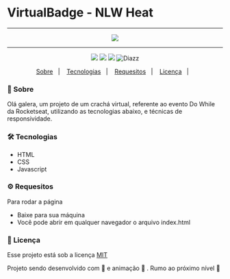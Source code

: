 # VirtualBadge - NLW Heat

***

<p align="center">
    <img src="https://raw.githubusercontent.com/wevdiaz/VirtualBadge/main/assets/images/cracha.gif">
</p>

***

 <p align="center">  
      <a>
          <img src="https://img.shields.io/github/repo-size/wevdiaz/VirtualBadge?color=%23f9ca24">        
      </a>  
      <a>
          <img src="https://img.shields.io/github/license/wevdiaz/VirtualBadge?color=%23f9ca24">        
      </a>      
      <a>
          <img src="https://img.shields.io/github/languages/count/wevdiaz/VirtualBadge?color=%23f9ca24">       
      </a>      
      <a>          
          <img alt="Diazz" src="https://img.shields.io/badge/made%20by-Diazz-VirtualBadge?color=%23f9ca24"> 
      </a>      
  </p> 

<p align="center">
    <a href="#speech_balloon-sobre">Sobre</a>&nbsp;&nbsp;&nbsp;|&nbsp;&nbsp;&nbsp;
    <a href="#hammer_and_wrench-tecnologias">Tecnologias</a>&nbsp;&nbsp;&nbsp;|&nbsp;&nbsp;&nbsp;
    <a href="#gear-requesitos">Requesitos</a>&nbsp;&nbsp;&nbsp;|&nbsp;&nbsp;&nbsp;
    <a href="#scroll-licença">Licença</a>&nbsp;&nbsp;&nbsp;|&nbsp;&nbsp;&nbsp;    
</p>

### :speech_balloon: Sobre
Olá galera, um projeto de um crachá virtual, referente ao evento Do While da Rocketseat, utilizando as tecnologias abaixo, e técnicas de responsividade.
 
 ### :hammer_and_wrench: Tecnologias
 
 * HTML
 * CSS
 * Javascript

### :gear: Requesitos

Para rodar a página

* Baixe para sua máquina
* Você pode abrir em qualquer navegador o arquivo index.html

### :scroll: Licença

Esse projeto está sob a licença [MIT](https://github.com/wevdiaz/VirtualBadge/blob/main/LICENSE)

Projeto sendo desenvolvido com :blue_heart: e animação  :star_struck: . Rumo ao próximo nível :rocket:
